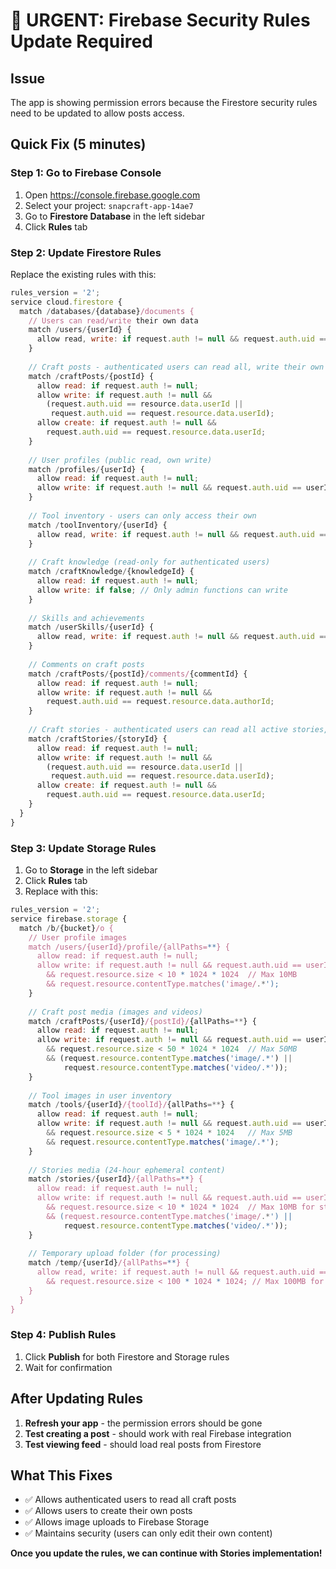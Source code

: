 # 🚨 URGENT: Firebase Security Rules Update Required

## Issue
The app is showing permission errors because the Firestore security rules need to be updated to allow posts access.

## Quick Fix (5 minutes)

### Step 1: Go to Firebase Console
1. Open https://console.firebase.google.com
2. Select your project: `snapcraft-app-14ae7`
3. Go to **Firestore Database** in the left sidebar
4. Click **Rules** tab

### Step 2: Update Firestore Rules
Replace the existing rules with this:

```javascript
rules_version = '2';
service cloud.firestore {
  match /databases/{database}/documents {
    // Users can read/write their own data
    match /users/{userId} {
      allow read, write: if request.auth != null && request.auth.uid == userId;
    }
    
    // Craft posts - authenticated users can read all, write their own
    match /craftPosts/{postId} {
      allow read: if request.auth != null;
      allow write: if request.auth != null && 
        (request.auth.uid == resource.data.userId || 
         request.auth.uid == request.resource.data.userId);
      allow create: if request.auth != null && 
        request.auth.uid == request.resource.data.userId;
    }
    
    // User profiles (public read, own write)
    match /profiles/{userId} {
      allow read: if request.auth != null;
      allow write: if request.auth != null && request.auth.uid == userId;
    }
    
    // Tool inventory - users can only access their own
    match /toolInventory/{userId} {
      allow read, write: if request.auth != null && request.auth.uid == userId;
    }
    
    // Craft knowledge (read-only for authenticated users)
    match /craftKnowledge/{knowledgeId} {
      allow read: if request.auth != null;
      allow write: if false; // Only admin functions can write
    }
    
    // Skills and achievements
    match /userSkills/{userId} {
      allow read, write: if request.auth != null && request.auth.uid == userId;
    }
    
    // Comments on craft posts
    match /craftPosts/{postId}/comments/{commentId} {
      allow read: if request.auth != null;
      allow write: if request.auth != null && 
        request.auth.uid == request.resource.data.authorId;
    }
    
    // Craft stories - authenticated users can read all active stories, write their own
    match /craftStories/{storyId} {
      allow read: if request.auth != null;
      allow write: if request.auth != null && 
        (request.auth.uid == resource.data.userId || 
         request.auth.uid == request.resource.data.userId);
      allow create: if request.auth != null && 
        request.auth.uid == request.resource.data.userId;
    }
  }
}
```

### Step 3: Update Storage Rules
1. Go to **Storage** in the left sidebar
2. Click **Rules** tab
3. Replace with this:

```javascript
rules_version = '2';
service firebase.storage {
  match /b/{bucket}/o {
    // User profile images
    match /users/{userId}/profile/{allPaths=**} {
      allow read: if request.auth != null;
      allow write: if request.auth != null && request.auth.uid == userId
        && request.resource.size < 10 * 1024 * 1024  // Max 10MB
        && request.resource.contentType.matches('image/.*');
    }
    
    // Craft post media (images and videos)
    match /craftPosts/{userId}/{postId}/{allPaths=**} {
      allow read: if request.auth != null;
      allow write: if request.auth != null && request.auth.uid == userId
        && request.resource.size < 50 * 1024 * 1024  // Max 50MB
        && (request.resource.contentType.matches('image/.*') || 
            request.resource.contentType.matches('video/.*'));
    }
    
    // Tool images in user inventory
    match /tools/{userId}/{toolId}/{allPaths=**} {
      allow read: if request.auth != null;
      allow write: if request.auth != null && request.auth.uid == userId
        && request.resource.size < 5 * 1024 * 1024   // Max 5MB
        && request.resource.contentType.matches('image/.*');
    }
    
    // Stories media (24-hour ephemeral content)
    match /stories/{userId}/{allPaths=**} {
      allow read: if request.auth != null;
      allow write: if request.auth != null && request.auth.uid == userId
        && request.resource.size < 10 * 1024 * 1024  // Max 10MB for stories
        && (request.resource.contentType.matches('image/.*') || 
            request.resource.contentType.matches('video/.*'));
    }
    
    // Temporary upload folder (for processing)
    match /temp/{userId}/{allPaths=**} {
      allow read, write: if request.auth != null && request.auth.uid == userId
        && request.resource.size < 100 * 1024 * 1024; // Max 100MB for video processing
    }
  }
}
```

### Step 4: Publish Rules
1. Click **Publish** for both Firestore and Storage rules
2. Wait for confirmation

## After Updating Rules

1. **Refresh your app** - the permission errors should be gone
2. **Test creating a post** - should work with real Firebase integration
3. **Test viewing feed** - should load real posts from Firestore

## What This Fixes

- ✅ Allows authenticated users to read all craft posts
- ✅ Allows users to create their own posts  
- ✅ Allows image uploads to Firebase Storage
- ✅ Maintains security (users can only edit their own content)

**Once you update the rules, we can continue with Stories implementation!** 